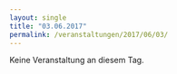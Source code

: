 ```yaml
---
layout: single
title: "03.06.2017"
permalink: /veranstaltungen/2017/06/03/
---
```


Keine Veranstaltung an diesem Tag.
